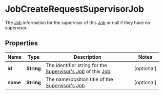 

# JobCreateRequestSupervisorJob

The [Job](https://developers.intellihr.io/docs/v1/) information for the supervisor of this [Job](https://developers.intellihr.io/docs/v1/) or null if they have no supervisor.

## Properties

| Name | Type | Description | Notes |
|------------ | ------------- | ------------- | -------------|
|**id** | **String** | The identifier string for the [Supervisor&#39;s Job](https://developers.intellihr.io/docs/v1/) of this [Job](https://developers.intellihr.io/docs/v1/). |  [optional] |
|**name** | **String** | The name/position title of the [Supervisor&#39;s Job](https://developers.intellihr.io/docs/v1/). |  [optional] |



